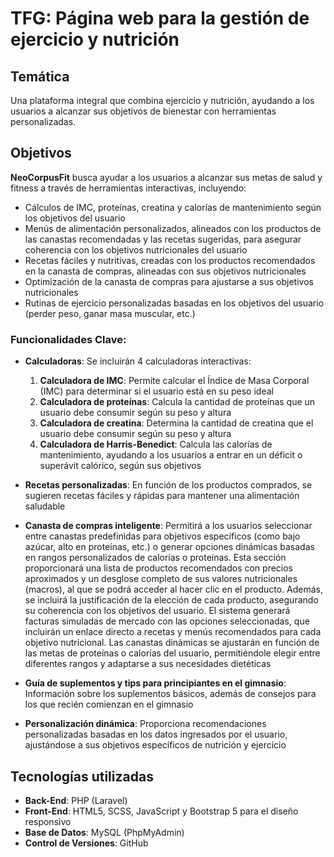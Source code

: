 # TFG: Página web para la gestión de ejercicio y nutrición

## Temática

Una plataforma integral que combina ejercicio y nutrición, ayudando a los usuarios a alcanzar sus objetivos de bienestar con herramientas personalizadas.

## Objetivos

**NeoCorpusFit** busca ayudar a los usuarios a alcanzar sus metas de salud y fitness a través de herramientas interactivas, incluyendo:

- Cálculos de IMC, proteínas, creatina y calorías de mantenimiento según los objetivos del usuario
- Menús de alimentación personalizados, alineados con los productos de las canastas recomendadas y las recetas sugeridas, para asegurar coherencia con los objetivos nutricionales del usuario
- Recetas fáciles y nutritivas, creadas con los productos recomendados en la canasta de compras, alineadas con sus objetivos nutricionales
- Optimización de la canasta de compras para ajustarse a sus objetivos nutricionales
- Rutinas de ejercicio personalizadas basadas en los objetivos del usuario (perder peso, ganar masa muscular, etc.)

### Funcionalidades Clave:

- **Calculadoras**: Se incluirán 4 calculadoras interactivas:
  1. **Calculadora de IMC**: Permite calcular el Índice de Masa Corporal (IMC) para determinar si el usuario está en su peso ideal
  2. **Calculadora de proteínas**: Calcula la cantidad de proteínas que un usuario debe consumir según su peso y altura
  3. **Calculadora de creatina**: Determina la cantidad de creatina que el usuario debe consumir según su peso y altura
  4. **Calculadora de Harris-Benedict**: Calcula las calorías de mantenimiento, ayudando a los usuarios a entrar en un déficit o superávit calórico, según sus objetivos

- **Recetas personalizadas**: En función de los productos comprados, se sugieren recetas fáciles y rápidas para mantener una alimentación saludable

- **Canasta de compras inteligente**: Permitirá a los usuarios seleccionar entre canastas predefinidas para objetivos específicos (como bajo azúcar, alto en proteínas, etc.) o generar opciones dinámicas basadas en rangos personalizados de calorías o proteínas. Esta sección proporcionará una lista de productos recomendados con precios aproximados y un desglose completo de sus valores nutricionales (macros), al que se podrá acceder al hacer clic en el producto. Además, se incluirá la justificación de la elección de cada producto, asegurando su coherencia con los objetivos del usuario. El sistema generará facturas simuladas de mercado con las opciones seleccionadas, que incluirán un enlace directo a recetas y menús recomendados para cada objetivo nutricional. Las canastas dinámicas se ajustarán en función de las metas de proteínas o calorías del usuario, permitiéndole elegir entre diferentes rangos y adaptarse a sus necesidades dietéticas
  
- **Guía de suplementos y tips para principiantes en el gimnasio**: Información sobre los suplementos básicos, además de consejos para los que recién comienzan en el gimnasio

- **Personalización dinámica**: Proporciona recomendaciones personalizadas basadas en los datos ingresados por el usuario, ajustándose a sus objetivos específicos de nutrición y ejercicio

## Tecnologías utilizadas

- **Back-End**: PHP (Laravel)
- **Front-End**: HTML5, SCSS, JavaScript y Bootstrap 5 para el diseño responsivo
- **Base de Datos**: MySQL (PhpMyAdmin)
- **Control de Versiones**: GitHub
